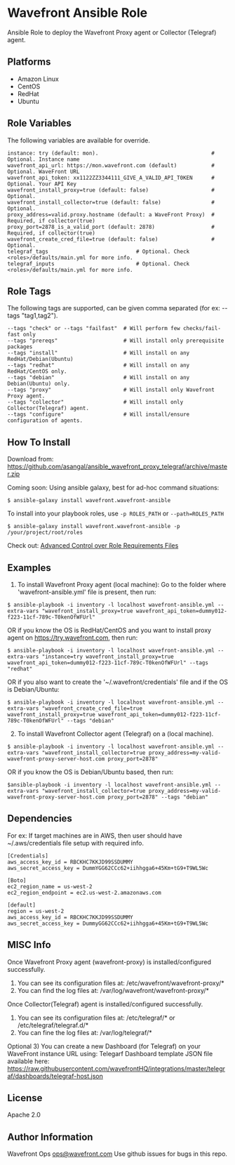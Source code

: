 Wavefront Ansible Role
=========

Ansible Role to deploy the Wavefront Proxy agent or Collector (Telegraf) agent.

Platforms
---------

* Amazon Linux
* CentOS
* RedHat
* Ubuntu

Role Variables
--------------
The following variables are available for override.
```
instance: try (default: mon).                                    # Optional. Instance name
wavefront_api_url: https://mon.wavefront.com (default)           # Optional. WaveFront URL
wavefront_api_token: xx1122ZZ3344111_GIVE_A_VALID_API_T0KEN      # Optional. Your API Key
wavefront_install_proxy=true (default: false)                    # Optional.
wavefront_install_collector=true (default: false)                # Optional.
proxy_address=valid.proxy.hostname (default: a WaveFront Proxy)  # Required, if collector(true)
proxy_port=2878_is_a_valid_port (default: 2878)                  # Required, if collector(true)
wavefront_create_cred_file=true (default: false)                 # Optional.
telegraf_tags							 # Optional. Check <roles>/defaults/main.yml for more info.
telegraf_inputs							 # Optional. Check <roles>/defaults/main.yml for more info.
```

Role Tags
---------
The following tags are supported, can be given comma separated (for ex: --tags "tag1,tag2").

```
--tags "check" or --tags "failfast"  # Will perform few checks/fail-fast only
--tags "prereqs"                     # Will install only prerequisite packages
--tags "install"                     # Will install on any RedHat/Debian(Ubuntu)
--tags "redhat"                      # Will install on any RedHat/CentOS only.
--tags "debian"                      # Will install on any Debian(Ubuntu) only.
--tags "proxy"                       # Will install only Wavefront Proxy agent.
--tags "collector"                   # Will install only Collector(Telegraf) agent.
--tags "configure"                   # Will install/ensure configuration of agents.
```

How To Install
----------------
Download from: https://github.com/asangal/ansible_wavefront_proxy_telegraf/archive/master.zip

Coming soon:
Using ansible galaxy, best for ad-hoc command situations:

    $ ansible-galaxy install wavefront.wavefront-ansible

To install into your playbook roles, use `-p ROLES_PATH` or `--path=ROLES_PATH`

    $ ansible-galaxy install wavefront.wavefront-ansible -p /your/project/root/roles

Check out: [Advanced Control over Role Requirements Files](http://docs.ansible.com/galaxy.html#advanced-control-over-role-requirements-files)

Examples
----------------
1) To install Wavefront Proxy agent (local machine): Go to the folder where 'wavefront-ansible.yml' file is present, then run:
```
$ ansible-playbook -i inventory -l localhost wavefront-ansible.yml --extra-vars "wavefront_install_proxy=true wavefront_api_token=dummy012-f223-11cf-789c-T0kenOfWFUrl"
```

OR if you know the OS is RedHat/CentOS and you want to install proxy agent on https://try.wavefront.com, then run:
```
$ ansible-playbook -i inventory -l localhost wavefront-ansible.yml --extra-vars "instance=try wavefront_install_proxy=true wavefront_api_token=dummy012-f223-11cf-789c-T0kenOfWFUrl" --tags "redhat"
```

OR if you also want to create the '~/.wavefront/credentials' file and if the OS is Debian/Ubuntu: 
```
$ ansible-playbook -i inventory -l localhost wavefront-ansible.yml --extra-vars "wavefront_create_cred_file=true wavefront_install_proxy=true wavefront_api_token=dummy012-f223-11cf-789c-T0kenOfWFUrl" --tags "debian"
```

2) To install Wavefront Collector agent (Telegraf) on a (local machine). 
```
$ ansible-playbook -i inventory -l localhost wavefront-ansible.yml --extra-vars "wavefront_install_collector=true proxy_address=my-valid-wavefront-proxy-server-host.com proxy_port=2878"
```

OR if you know the OS is Debian/Ubuntu based, then run:
```
$ansible-playbook -i inventory -l localhost wavefront-ansible.yml --extra-vars "wavefront_install_collector=true proxy_address=my-valid-wavefront-proxy-server-host.com proxy_port=2878" --tags "debian"
```

Dependencies
------------
For ex:
If target machines are in AWS, then user should have ~/.aws/credentials file setup with required info.
```
[Credentials]
aws_access_key_id = RBCKHC7KKJD99SSDUMMY
aws_secret_access_key = DummYGG62CCc62+iihhgga6+45Km+tG9+T9WL5Wc

[Boto]
ec2_region_name = us-west-2
ec2_region_endpoint = ec2.us-west-2.amazonaws.com

[default]
region = us-west-2
aws_access_key_id = RBCKHC7KKJD99SSDUMMY
aws_secret_access_key = DummyGG62CCc62+iihhgga6+45Km+tG9+T9WL5Wc
```

MISC Info
---------
Once Wavefront Proxy agent (wavefront-proxy) is installed/configured successfully.
1) You can see its configuration files at: /etc/wavefront/wavefront-proxy/*
2) You can find the log files at: /var/log/wavefront/wavefront-proxy/*

Once Collector(Telegraf) agent is installed/configured successfully.
1) You can see its configuration files at: /etc/telegraf/* or /etc/telegraf/telegraf.d/*
2) You can fine the log files at: /var/log/telegraf/*

Optional
3) You can create a new Dashboard (for Telegraf) on your WaveFront instance URL using:
   Telegarf Dashboard template JSON file available here: 
   https://raw.githubusercontent.com/wavefrontHQ/integrations/master/telegraf/dashboards/telegraf-host.json

License
-------

Apache 2.0

Author Information
------------------
Wavefront Ops <ops@wavefront.com>
Use github issues for bugs in this repo.
